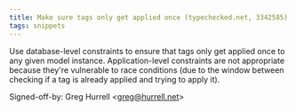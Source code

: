 ```yaml
---
title: Make sure tags only get applied once (typechecked.net, 3342585)
tags: snippets
---
```


Use database-level constraints to ensure that tags only get applied once to any given model instance. Application-level constraints are not appropriate because they're vulnerable to race conditions (due to the window between checking if a tag is already applied and trying to apply it).

Signed-off-by: Greg Hurrell &lt;greg@hurrell.net&gt;
